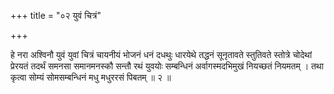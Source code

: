 +++
title = "०२ युवं चित्रं"

+++

हे नरा अश्विनौ युवं युवां चित्रं चायनीयं भोजनं धनं दधथुः धारयेथे तद्धनं सूनृतावते स्तुतिवते स्तोत्रे चोदेथां प्रेरयतं तदर्थं समनसा समानमनस्कौ सन्तौ रथं युवयोः सम्बन्धिनं अर्वागस्मदभिमुखं नियच्छतं नियमतम् । तथा कृत्वा सोम्यं सोमसम्बन्धिनं मधु मधुररसं पिबतम् ॥ २ ॥
